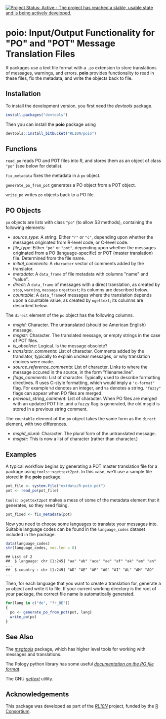 [![Project Status: Active - The project has reached a stable, usable state and is being actively developed.](http://www.repostatus.org/badges/0.1.0/active.svg)](http://www.repostatus.org/#active)

# **poio**: Input/Output Functionality for "PO" and "POT" Message Translation Files

R packages use a text file format with a `.po` extension to store translations of messages, warnings, and errors.  **poio** provides functionality to read in these files, fix the metadata, and write the objects back to file.

## Installation

To install the development version, you first need the *devtools* package.


```r
install.packages("devtools")
```

Then you can install the **poio** package using


```r
devtools::install_bitbucket("RL10N/poio")
```

## Functions

`read_po` reads PO and POT files into R, and stores them as an object of class `"po"` (see below for details).

`fix_metadata` fixes the metadata in a `po` object.

`generate_po_from_pot` generates a PO object from a POT object.

`write_po` writes `po` objects back to a PO file.

## PO Objects

`po` objects are lists with class `"po"` (to allow S3 methods), containing the following elements:

- *source_type*: A string.  Either `"r"` or `"c"`, depending upon whether the messages originated from R-level code, or C-level code.
- *file_type*: Either `"po"` or `"pot"`, depending upon whether the messages originated from a PO (language-specific) or POT (master translation) file. Determined from the file name.
- *initial_comments*: A `character` vector of comments added by the translator.
- *metadata*: A `data_frame` of file metadata with columns "name" and "value".
- *direct*: A `data_frame` of messages with a direct translation, as created by `stop`,
`warning`, `message` or`gettext`; its columns are described below.
- *countable*: A `data_frame`of messages where the translation depends upon a countable value, as created by `ngettext`; its columns are described below.

The `direct` element of the `po` object has the following columns.

- *msgid*: Character. The untranslated (should be American English) message.
- *msgstr*: Character. The translated message, or empty strings in the case of POT files.
- *is_obsolete*: Logical. Is the message obsolete?
- *translator_comments*: List of character. Comments added by the translator, typically to explain unclear messages, or why translation choices were made.
- *source_reference_comments*: List of character. Links to where the message occured in the source, in the form "filename:line".
- *flags_comments*: List of character. Typically used to describe formatting directives. R uses C-style formatting, which would imply a `"c-format"` flag.  For example `%d` denotes an integer, and `%s` denotes a string. `"fuzzy"` flags can appear when PO files are merged.
- *previous_string_comment*: List of character. When PO files are merged with an updated POT file ,and a fuzzy flag is generated, the old msgid is stored in a previous string comment.

The `countable` element of the `po` object takes the same form as the `direct` element, with two differences.

- *msgid_plural*: Character. The plural form of the untranslated message.
- *msgstr*: This is now a list of character (rather than character.)

## Examples

A typical workflow begins by generating a POT master translation file for a package using `tools::xgettext2pot`.  In this case, we'll use a sample file stored in the **poio** package.


```r
pot_file <- system.file("extdata/R-poio.pot")
pot <- read_po(pot_file)
```

`tools::xgettext2pot` makes a mess of some of the metadata element that it generates, so they need fixing.


```r
pot_fixed <- fix_metadata(pot)
```

Now you need to choose some languages to translate your messages into.  Suitable language codes can be found in the `language_codes` dataset included in the package.


```r
data(language_codes)
str(language_codes, vec.len = 8)
```

```
## List of 2
##  $ language: chr [1:245] "aa" "ab" "ace" "ae" "af" "ak" "am" "an" ...
##  $ country : chr [1:249] "AD" "AE" "AF" "AG" "AI" "AL" "AM" "AO" ...
```

Then, for each language that you want to create a translation for, generate a `po` object and write it to file. If your current working directory is the root of your package, the correct file name is automatically generated.


```r
for(lang in c("de", "fr_BE"))
{
  po <- generate_po_from_pot(pot, lang)
  write_po(po)
}
```

## See Also

The [*msgtools*](http://github.com/RL10N/msgtools) package, which has higher level tools for working with messages and translations.

The Pology python library has some useful [*documentation on the PO file format*](http://pology.nedohodnik.net/doc/user/en_US/ch-poformat.html).

The GNU [*gettext*](https://www.gnu.org/software/gettext/manual/html_node/index.html) utility.

## Acknowledgements

This package was developed as part of the [*RL10N*](https://rl10n.github.io) project, funded by the [R Consortium](https://www.r-consortium.org/).


